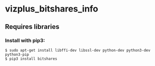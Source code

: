 # vizplus_bitshares_info

## Requires libraries

### Install with pip3:

    $ sudo apt-get install libffi-dev libssl-dev python-dev python3-dev python3-pip
    $ pip3 install bitshares
